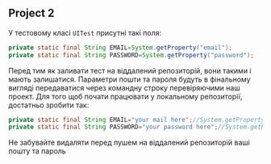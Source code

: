 ## Project 2

У тестовому класі ``UITest`` присутні такі поля:

```java
private static final String EMAIL=System.getProperty("email");
private static final String PASSWORD=System.getProperty("password");
```

Перед тим як заливати тест на віддалений репозиторій, вони такими і мають залишатися. Параметри пошти та пароля будуть в
фінальному вигляді передаватися через командну строку перевіряючими наш проект. Для того щоб почати працювати у
локальному репозиторії, достатньо зробити так:

```java
private static final String EMAIL="your mail here";//System.getProperty("email");
private static final String PASSWORD="your password here";//System.getProperty("password");
```

Не забувайте видаляти перед пушем на віддалений репозиторій ваші пошту та пароль